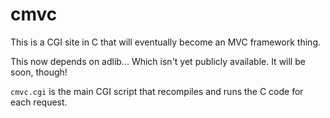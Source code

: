 cmvc
====

This is a CGI site in C that will eventually become an MVC framework thing.

This now depends on adlib... Which isn't yet publicly available. It will be soon, though!

`cmvc.cgi` is the main CGI script that recompiles and runs the C code for each request.
